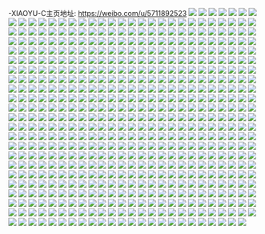 -XIAOYU-C主页地址: https://weibo.com/u/5711892523 
![](https://wx4.sinaimg.cn/mw2000/006eywaLgy1h96o80lskhj30tu0tuwk8.jpg) 
![](https://wx4.sinaimg.cn/mw2000/006eywaLgy1h96oai11ycj32c0340kjm.jpg) 
![](https://wx4.sinaimg.cn/mw2000/006eywaLgy1h96o86tshwj32c02cd4qp.jpg) 
![](https://wx4.sinaimg.cn/mw2000/006eywaLgy1h96o8g1k5dj30u01hcwlk.jpg) 
![](https://wx4.sinaimg.cn/mw2000/006eywaLgy1h96o8k6c4cj32c0340kjl.jpg) 
![](https://wx4.sinaimg.cn/mw2000/006eywaLgy1h96o87jugqj30u00u3tcu.jpg) 
![](https://wx4.sinaimg.cn/mw2000/006eywaLgy1h96o7zd2irj30u00u0qfa.jpg) 
![](https://wx4.sinaimg.cn/mw2000/006eywaLgy1h96o8uwvyfj313u0tt4n0.jpg) 
![](https://wx4.sinaimg.cn/mw2000/006eywaLgy1h96o9xwhxhj30lx12yjv6.jpg) 
![](https://wx4.sinaimg.cn/mw2000/006eywaLgy1h96oa3j4ogj30rl0rlgxg.jpg) 
![](https://wx4.sinaimg.cn/mw2000/006eywaLgy1h8kjk6k97sj318w0u0h68.jpg) 
![](https://wx4.sinaimg.cn/mw2000/006eywaLgy1h8kjk4t22gj30m60tk7fo.jpg) 
![](https://wx4.sinaimg.cn/mw2000/006eywaLgy1h8joissozkj30u01hcka4.jpg) 
![](https://wx4.sinaimg.cn/mw2000/006eywaLgy1h8joip52j4j318w0u0ndb.jpg) 
![](https://wx4.sinaimg.cn/mw2000/006eywaLgy1h7uk692onoj30u01hc7qe.jpg) 
![](https://wx4.sinaimg.cn/mw2000/006eywaLgy1h7uk67o4qaj31hc0u0wvk.jpg) 
![](https://wx4.sinaimg.cn/mw2000/006eywaLgy1h7ukbbrdv4j30ps19tq8o.jpg) 
![](https://wx4.sinaimg.cn/mw2000/006eywaLgy1h7nelub3uwj32c0340npd.jpg) 
![](https://wx4.sinaimg.cn/mw2000/006eywaLgy1h7nekq4gfqj32c03401ky.jpg) 
![](https://wx4.sinaimg.cn/mw2000/006eywaLgy1h7bmxib67fj30u0140q8f.jpg) 
![](https://wx4.sinaimg.cn/mw2000/006eywaLgy1h79rkmkonej32c03407wh.jpg) 
![](https://wx4.sinaimg.cn/mw2000/006eywaLgy1h79rkpkrztj32c0340e81.jpg) 
![](https://wx4.sinaimg.cn/mw2000/006eywaLgy1h79rkjtj2kj32c0340b29.jpg) 
![](https://wx4.sinaimg.cn/mw2000/006eywaLgy1h79rmbkev5j32c0340u0y.jpg) 
![](https://wx4.sinaimg.cn/mw2000/006eywaLgy1h76x5qzfipj31sc2dskjl.jpg) 
![](https://wx4.sinaimg.cn/mw2000/006eywaLgy1h76x5l3tfaj31sc2dshdt.jpg) 
![](https://wx4.sinaimg.cn/mw2000/006eywaLgy1h76x8ztmg8j30ty0tyta9.jpg) 
![](https://wx4.sinaimg.cn/mw2000/006eywaLgy1h76x1dvsqqj326s33xe82.jpg) 
![](https://wx4.sinaimg.cn/mw2000/006eywaLgy1h7607f0c4ij30lc0smgs1.jpg) 
![](https://wx4.sinaimg.cn/mw2000/006eywaLgy1h7605vptepj32c0340x6p.jpg) 
![](https://wx4.sinaimg.cn/mw2000/006eywaLgy1h7607bx9wyj32c0340n2z.jpg) 
![](https://wx4.sinaimg.cn/mw2000/006eywaLgy1h6zdwa400bj30u00y3dhe.jpg) 
![](https://wx4.sinaimg.cn/mw2000/006eywaLgy1h6wlhpao30j30jg0jg400.jpg) 
![](https://wx4.sinaimg.cn/mw2000/006eywaLgy1h6whlb11mnj32c0340b2a.jpg) 
![](https://wx4.sinaimg.cn/mw2000/006eywaLgy1h6whl6gv61j30u0140ab7.jpg) 
![](https://wx4.sinaimg.cn/mw2000/006eywaLgy1h6pupz27m8j32c03407wk.jpg) 
![](https://wx4.sinaimg.cn/mw2000/006eywaLgy1h6puplyrvhj32c0340e84.jpg) 
![](https://wx4.sinaimg.cn/mw2000/006eywaLgy1h6pupqo0opj32c0340b2c.jpg) 
![](https://wx4.sinaimg.cn/mw2000/006eywaLgy1h6pupuo8flj32c0340b2c.jpg) 
![](https://wx4.sinaimg.cn/mw2000/006eywaLgy1h6j0a90fzkj30kp0kpn13.jpg) 
![](https://wx4.sinaimg.cn/mw2000/006eywaLgy1h6j0b7atzdj30tu0tun4e.jpg) 
![](https://wx4.sinaimg.cn/mw2000/006eywaLgy1h6foap7yqej30vi1bmgma.jpg) 
![](https://wx4.sinaimg.cn/mw2000/006eywaLgy1h6foaq8pl9j30vi1k03z1.jpg) 
![](https://wx4.sinaimg.cn/mw2000/006eywaLgy1h6foa7of7cj30zo1ikqh0.jpg) 
![](https://wx4.sinaimg.cn/mw2000/006eywaLgy1h6b554r9poj32c0340npd.jpg) 
![](https://wx4.sinaimg.cn/mw2000/006eywaLgy1h6b5533g1vj32c034010j.jpg) 
![](https://wx4.sinaimg.cn/mw2000/006eywaLgy1h69q1eogh6j32c0340u0x.jpg) 
![](https://wx4.sinaimg.cn/mw2000/006eywaLgy1h69q1d6wy1j32by2p71g8.jpg) 
![](https://wx4.sinaimg.cn/mw2000/006eywaLgy1h69q12in9uj32c0340x6p.jpg) 
![](https://wx4.sinaimg.cn/mw2000/006eywaLgy1h69q10xfzbj32c0340npe.jpg) 
![](https://wx4.sinaimg.cn/mw2000/006eywaLgy1h69q5da5w4j32c03401ky.jpg) 
![](https://wx4.sinaimg.cn/mw2000/006eywaLgy1h69q5r8zxoj33402c0u0y.jpg) 
![](https://wx4.sinaimg.cn/mw2000/006eywaLgy1h688xwi72pj33402c04qp.jpg) 
![](https://wx4.sinaimg.cn/mw2000/006eywaLgy1h6893694rrj32c03404qp.jpg) 
![](https://wx4.sinaimg.cn/mw2000/006eywaLgy1h6892n2xdmj32c03407wk.jpg) 
![](https://wx4.sinaimg.cn/mw2000/006eywaLgy1h688xaxkfzj32c0340b29.jpg) 
![](https://wx4.sinaimg.cn/mw2000/006eywaLgy1h67nm2r9lqj30u00u00w1.jpg) 
![](https://wx4.sinaimg.cn/mw2000/006eywaLgy1h67lj2s4ugj31es1vq1kx.jpg) 
![](https://wx4.sinaimg.cn/mw2000/006eywaLgy1h67ljtiqonj326m2wux6p.jpg) 
![](https://wx4.sinaimg.cn/mw2000/006eywaLgy1h67li7kfx3j32c0340b2a.jpg) 
![](https://wx4.sinaimg.cn/mw2000/006eywaLly1h66hawyosxj32c0340x6p.jpg) 
![](https://wx4.sinaimg.cn/mw2000/006eywaLly1h66haol9mhj32c0340npd.jpg) 
![](https://wx4.sinaimg.cn/mw2000/006eywaLly1h66hajs21oj32c0340kjl.jpg) 
![](https://wx4.sinaimg.cn/mw2000/006eywaLly1h66hbaei9kj32c0340e83.jpg) 
![](https://wx4.sinaimg.cn/mw2000/006eywaLly1h66hbksj8nj32c0340e82.jpg) 
![](https://wx4.sinaimg.cn/mw2000/006eywaLly1h66hbx37g8j32c03401kz.jpg) 
![](https://wx4.sinaimg.cn/mw2000/006eywaLly1h66hc08hzkj30u01hcq6g.jpg) 
![](https://wx4.sinaimg.cn/mw2000/006eywaLgy1h66i49kue5j32c0340b2a.jpg) 
![](https://wx4.sinaimg.cn/mw2000/006eywaLly1h66haeyl0dj32c0340hdu.jpg) 
![](https://wx4.sinaimg.cn/mw2000/006eywaLly1h66hc2f0mdj30u01hc144.jpg) 
![](https://wx4.sinaimg.cn/mw2000/006eywaLly1h66hc5bhtjj31p329z4qp.jpg) 
![](https://wx4.sinaimg.cn/mw2000/006eywaLgy1h5uxb7hhfrj32c0340b2b.jpg) 
![](https://wx4.sinaimg.cn/mw2000/006eywaLgy1h5uxkqp3ysj32c03407wj.jpg) 
![](https://wx4.sinaimg.cn/mw2000/006eywaLgy1h5uxl0lbxtj32c0340wva.jpg) 
![](https://wx4.sinaimg.cn/mw2000/006eywaLgy1h5uxl38c5bj32c034043p.jpg) 
![](https://wx4.sinaimg.cn/mw2000/006eywaLgy1h5uxl57nw9j32c0340q7w.jpg) 
![](https://wx4.sinaimg.cn/mw2000/006eywaLgy1h5uxl6y9qdj32c0340jvi.jpg) 
![](https://wx4.sinaimg.cn/mw2000/006eywaLgy1h5uxajms4zj32c0340x6p.jpg) 
![](https://wx4.sinaimg.cn/mw2000/006eywaLgy1h5uxkoimtxj32c0340b2b.jpg) 
![](https://wx4.sinaimg.cn/mw2000/006eywaLgy1h5uxkxc96sj32c0340b2a.jpg) 
![](https://wx4.sinaimg.cn/mw2000/006eywaLgy1h5r542pwc5j32c0340do3.jpg) 
![](https://wx4.sinaimg.cn/mw2000/006eywaLgy1h5r53z6ccej32c0340npf.jpg) 
![](https://wx4.sinaimg.cn/mw2000/006eywaLgy1h5r53v991ej32c0340qv7.jpg) 
![](https://wx4.sinaimg.cn/mw2000/006eywaLgy1h5r546sr6tj32c03407cj.jpg) 
![](https://wx4.sinaimg.cn/mw2000/006eywaLgy1h5ov1fcvrjj30zo1bl1kx.jpg) 
![](https://wx4.sinaimg.cn/mw2000/006eywaLgy1h5p4d9mbf0j32c03404qr.jpg) 
![](https://wx4.sinaimg.cn/mw2000/006eywaLgy1h5owi4r9jbj30u01hg1kx.jpg) 
![](https://wx4.sinaimg.cn/mw2000/006eywaLgy1h5owqgipihj32c0340kjm.jpg) 
![](https://wx4.sinaimg.cn/mw2000/006eywaLgy1h5owp50whsj30vw1e3drx.jpg) 
![](https://wx4.sinaimg.cn/mw2000/006eywaLgy1h5ousn6qffj30yr1qhk8a.jpg) 
![](https://wx4.sinaimg.cn/mw2000/006eywaLgy1h5oi2xni4zj30tu11dtj6.jpg) 
![](https://wx4.sinaimg.cn/mw2000/006eywaLgy1h57slukigaj30zo1bi4f1.jpg) 
![](https://wx4.sinaimg.cn/mw2000/006eywaLgy1h57sogsmf5j30sk0sktiv.jpg) 
![](https://wx4.sinaimg.cn/mw2000/006eywaLgy1h52ja5ivboj30zo0niwlu.jpg) 
![](https://wx4.sinaimg.cn/mw2000/006eywaLgy1h4z33yim50j30m90rtabv.jpg) 
![](https://wx4.sinaimg.cn/mw2000/006eywaLgy1h4x1gg2wn2j32c0340hdt.jpg) 
![](https://wx4.sinaimg.cn/mw2000/006eywaLgy1h4x1fungaoj32c0340e81.jpg) 
![](https://wx4.sinaimg.cn/mw2000/006eywaLgy1h4x1fsfgi4j32c0340hdt.jpg) 
![](https://wx4.sinaimg.cn/mw2000/006eywaLgy1h4x1fxy7v7j32c0340kjl.jpg) 
![](https://wx4.sinaimg.cn/mw2000/006eywaLgy1h4x1fzo3dsj32c0340e81.jpg) 
![](https://wx4.sinaimg.cn/mw2000/006eywaLgy1h4x1fwek7vj32c0340e81.jpg) 
![](https://wx4.sinaimg.cn/mw2000/006eywaLgy1h4v3kk3i4vj32c0340kjn.jpg) 
![](https://wx4.sinaimg.cn/mw2000/006eywaLgy1h4v3kn2fixj32c0340kjn.jpg) 
![](https://wx4.sinaimg.cn/mw2000/006eywaLgy1h4s45ci2ilj30u01hcn3b.jpg) 
![](https://wx4.sinaimg.cn/mw2000/006eywaLgy1h4s45bxxfhj30u01hcahf.jpg) 
![](https://wx4.sinaimg.cn/mw2000/006eywaLgy1h4s45j6fvmj32y927ou0y.jpg) 
![](https://wx4.sinaimg.cn/mw2000/006eywaLgy1h4s45g47wkj331y2agx6q.jpg) 
![](https://wx4.sinaimg.cn/mw2000/006eywaLgy1h4s45l6z14j32ya27pqv6.jpg) 
![](https://wx4.sinaimg.cn/mw2000/006eywaLgy1h4lwtgkmq7j30u00u079l.jpg) 
![](https://wx4.sinaimg.cn/mw2000/006eywaLgy1h4lwtgxq8xj30u00u0dk4.jpg) 
![](https://wx4.sinaimg.cn/mw2000/006eywaLgy1h4gu7i23y6j32c0340e82.jpg) 
![](https://wx4.sinaimg.cn/mw2000/006eywaLgy1h4gu7jkw5oj32c0340e82.jpg) 
![](https://wx4.sinaimg.cn/mw2000/006eywaLgy1h4grhoab1fj30mh0aaq4c.jpg) 
![](https://wx4.sinaimg.cn/mw2000/006eywaLgy1h4b9s2prfvj30zo1bgaih.jpg) 
![](https://wx4.sinaimg.cn/mw2000/006eywaLgy1h4b9s4ccs9j32c0340kjl.jpg) 
![](https://wx4.sinaimg.cn/mw2000/006eywaLgy1h4b9rywzjjj30zo1bjqh1.jpg) 
![](https://wx4.sinaimg.cn/mw2000/006eywaLgy1h453zxjjmjj31js1js4hb.jpg) 
![](https://wx4.sinaimg.cn/mw2000/006eywaLgy1h4540yl595j31jy22l1hb.jpg) 
![](https://wx4.sinaimg.cn/mw2000/006eywaLgy1h453zvq4dcj319c1ogk7l.jpg) 
![](https://wx4.sinaimg.cn/mw2000/006eywaLgy1h3tn460k4mj31jq22b4qp.jpg) 
![](https://wx4.sinaimg.cn/mw2000/006eywaLgy1h3tn3unj4aj326k33uu0x.jpg) 
![](https://wx4.sinaimg.cn/mw2000/006eywaLgy1h3lyofm5b0j31kp23l4gs.jpg) 
![](https://wx4.sinaimg.cn/mw2000/006eywaLgy1h3lyodq8t9j32c0340e81.jpg) 
![](https://wx4.sinaimg.cn/mw2000/006eywaLgy1h3lr4x8wh2j32c02c0b2a.jpg) 
![](https://wx4.sinaimg.cn/mw2000/006eywaLgy1h3lr4uodvsj32c02c0e81.jpg) 
![](https://wx4.sinaimg.cn/mw2000/006eywaLgy1h3lr58p8jej32c02c04qq.jpg) 
![](https://wx4.sinaimg.cn/mw2000/006eywaLgy1h3lr51ftu8j32c02c0e82.jpg) 
![](https://wx4.sinaimg.cn/mw2000/006eywaLgy1h3lr4sr8mwj32c02c0e82.jpg) 
![](https://wx4.sinaimg.cn/mw2000/006eywaLgy1h3lr5d03pdj32c02c0qv6.jpg) 
![](https://wx4.sinaimg.cn/mw2000/006eywaLgy1h3lr55wsl8j32c02c0e82.jpg) 
![](https://wx4.sinaimg.cn/mw2000/006eywaLgy1h394gw5jt7j32202qo7wh.jpg) 
![](https://wx4.sinaimg.cn/mw2000/006eywaLgy1h394gu460dj31el1vg4qp.jpg) 
![](https://wx4.sinaimg.cn/mw2000/006eywaLgy1h394gxp5xrj30zo1bjwt1.jpg) 
![](https://wx4.sinaimg.cn/mw2000/006eywaLgy1h394gscymkj32202qo7wi.jpg) 
![](https://wx4.sinaimg.cn/mw2000/006eywaLgy1h394h26iphj30zo1bnap9.jpg) 
![](https://wx4.sinaimg.cn/mw2000/006eywaLgy1h394gq28g9j30yy1bldu9.jpg) 
![](https://wx4.sinaimg.cn/mw2000/006eywaLgy1h394h3he0wj30zo1bdk5n.jpg) 
![](https://wx4.sinaimg.cn/mw2000/006eywaLgy1h394gyxkg1j30zo1bd14t.jpg) 
![](https://wx4.sinaimg.cn/mw2000/006eywaLgy1h394h0pp9sj30q510mgrv.jpg) 
![](https://wx4.sinaimg.cn/mw2000/006eywaLgy1h37yz7lttoj32202qonpd.jpg) 
![](https://wx4.sinaimg.cn/mw2000/006eywaLgy1h37yz5shvej32202qonpd.jpg) 
![](https://wx4.sinaimg.cn/mw2000/006eywaLgy1h34g8qhegej30u00u00ys.jpg) 
![](https://wx4.sinaimg.cn/mw2000/006eywaLgy1h34ghwz1dkj30u01on49r.jpg) 
![](https://wx4.sinaimg.cn/mw2000/006eywaLgy1h34glurd63j30jk0phaig.jpg) 
![](https://wx4.sinaimg.cn/mw2000/006eywaLgy1h34glw3cw2j30la0qbdo0.jpg) 
![](https://wx4.sinaimg.cn/mw2000/006eywaLgy1h34gczre9zj30tu0tuk47.jpg) 
![](https://wx4.sinaimg.cn/mw2000/006eywaLgy1h33cn1ir2fj31th2fbkjm.jpg) 
![](https://wx4.sinaimg.cn/mw2000/006eywaLgy1h33cn33vh9j30zo1bktit.jpg) 
![](https://wx4.sinaimg.cn/mw2000/006eywaLgy1h33cmwnfkxj316w0sotok.jpg) 
![](https://wx4.sinaimg.cn/mw2000/006eywaLgy1h33cmzfotpj32c0340npg.jpg) 
![](https://wx4.sinaimg.cn/mw2000/006eywaLgy1h33d1xv9ecj318w0u04ii.jpg) 
![](https://wx4.sinaimg.cn/mw2000/006eywaLgy1h33d2ymy1lj32c0340qv6.jpg) 
![](https://wx4.sinaimg.cn/mw2000/006eywaLgy1h33d8d47sxj30u00xotm7.jpg) 
![](https://wx4.sinaimg.cn/mw2000/006eywaLgy1h33cna1uccj31gn2ll1kx.jpg) 
![](https://wx4.sinaimg.cn/mw2000/006eywaLgy1h33cnbiikmj31em2i04qq.jpg) 
![](https://wx4.sinaimg.cn/mw2000/006eywaLgy1h33d4mfjffj30xc2kxe81.jpg) 
![](https://wx4.sinaimg.cn/mw2000/006eywaLgy1h2w9h7rfcaj31w02io7wj.jpg) 
![](https://wx4.sinaimg.cn/mw2000/006eywaLgy1h2w9xz4ipzj30zo194qow.jpg) 
![](https://wx4.sinaimg.cn/mw2000/006eywaLgy1h2rqt8j5ibj32c02c0u0y.jpg) 
![](https://wx4.sinaimg.cn/mw2000/006eywaLgy1h2rqt3u7m4j31o01o0b2a.jpg) 
![](https://wx4.sinaimg.cn/mw2000/006eywaLgy1h2rqt65cmjj32c02c04qr.jpg) 
![](https://wx4.sinaimg.cn/mw2000/006eywaLgy1h2rqslnql1j31pt1ptb29.jpg) 
![](https://wx4.sinaimg.cn/mw2000/006eywaLgy1h2rqt9yzcfj30tv1cdav8.jpg) 
![](https://wx4.sinaimg.cn/mw2000/006eywaLgy1h2rqtb26toj30u00tyn4k.jpg) 
![](https://wx4.sinaimg.cn/mw2000/006eywaLgy1h2rqt1fc24j31rt1rtu0x.jpg) 
![](https://wx4.sinaimg.cn/mw2000/006eywaLgy1h2rqsxnuxzj32c02cce83.jpg) 
![](https://wx4.sinaimg.cn/mw2000/006eywaLgy1h2rqszjw3jj31jo1joe81.jpg) 
![](https://wx4.sinaimg.cn/mw2000/006eywaLgy1h2rqsngkhnj3237237x6p.jpg) 
![](https://wx4.sinaimg.cn/mw2000/006eywaLgy1h2rqsq1f69j31o01o0x6p.jpg) 
![](https://wx4.sinaimg.cn/mw2000/006eywaLgy1h2rqss03k9j32c03404qr.jpg) 
![](https://wx4.sinaimg.cn/mw2000/006eywaLgy1h2rqstwp4uj32c02c0e83.jpg) 
![](https://wx4.sinaimg.cn/mw2000/006eywaLgy1h2qjh4tnbyj319n1rwu0x.jpg) 
![](https://wx4.sinaimg.cn/mw2000/006eywaLgy1h2qjh3o50ej30xk18rqoy.jpg) 
![](https://wx4.sinaimg.cn/mw2000/006eywaLgy1h2p39sx59yj31eo1yz1ax.jpg) 
![](https://wx4.sinaimg.cn/mw2000/006eywaLgy1h2p39liqygj31ji2iqkef.jpg) 
![](https://wx4.sinaimg.cn/mw2000/006eywaLgy1h2p39czuwej315d1lxdpw.jpg) 
![](https://wx4.sinaimg.cn/mw2000/006eywaLgy1h2l22w6knyj31az1ek4cj.jpg) 
![](https://wx4.sinaimg.cn/mw2000/006eywaLgy1h2l22wn0lhj30tp0xqjzu.jpg) 
![](https://wx4.sinaimg.cn/mw2000/006eywaLgy1h2l25uly4qj30nm0mxwgv.jpg) 
![](https://wx4.sinaimg.cn/mw2000/006eywaLgy1h2l28i7aqtj30u01hcah0.jpg) 
![](https://wx4.sinaimg.cn/mw2000/006eywaLgy1h2g537pyf0j32202qonpd.jpg) 
![](https://wx4.sinaimg.cn/mw2000/006eywaLgy1h2g53htqbuj32202qonpd.jpg) 
![](https://wx4.sinaimg.cn/mw2000/006eywaLgy1h2g542ed03j32202qokjl.jpg) 
![](https://wx4.sinaimg.cn/mw2000/006eywaLgy1h2g53saauxj32202qoqv5.jpg) 
![](https://wx4.sinaimg.cn/mw2000/006eywaLgy1h2g54ck750j32202qonpd.jpg) 
![](https://wx4.sinaimg.cn/mw2000/006eywaLgy1h2g54najidj32202qonpd.jpg) 
![](https://wx4.sinaimg.cn/mw2000/006eywaLgy1h21alzvd5qj30uz0ufn24.jpg) 
![](https://wx4.sinaimg.cn/mw2000/006eywaLgy1h1yu3nca6mj32202qonpd.jpg) 
![](https://wx4.sinaimg.cn/mw2000/006eywaLgy1h1wnfw79uzj30u018wnay.jpg) 
![](https://wx4.sinaimg.cn/mw2000/006eywaLgy1h1wng0nd63j30u018w7rt.jpg) 
![](https://wx4.sinaimg.cn/mw2000/006eywaLgy1h1wnj6pm80j32c02c0b29.jpg) 
![](https://wx4.sinaimg.cn/mw2000/006eywaLgy1h1uev6a8xyj30zo256b29.jpg) 
![](https://wx4.sinaimg.cn/mw2000/006eywaLgy1h1ta7ocwhdj30y012sahd.jpg) 
![](https://wx4.sinaimg.cn/mw2000/006eywaLgy1h1ta7pzeqfj30xw14a7bb.jpg) 
![](https://wx4.sinaimg.cn/mw2000/006eywaLgy1h1ta7qjuohj30zo1aati4.jpg) 
![](https://wx4.sinaimg.cn/mw2000/006eywaLgy1h1orb2mmaij30u00u0wi2.jpg) 
![](https://wx4.sinaimg.cn/mw2000/006eywaLgy1h1orb3dht0j30u00u0wkp.jpg) 
![](https://wx4.sinaimg.cn/mw2000/006eywaLgy1h1n1ntyj8jj32hs1o01kx.jpg) 
![](https://wx4.sinaimg.cn/mw2000/006eywaLgy1h1n1s9u8qvj313z0tzduj.jpg) 
![](https://wx4.sinaimg.cn/mw2000/006eywaLgy1h1n1xy8v03j318w0u0arf.jpg) 
![](https://wx4.sinaimg.cn/mw2000/006eywaLgy1h1n248q0u1j32dc35skjm.jpg) 
![](https://wx4.sinaimg.cn/mw2000/006eywaLgy1h1n1odvs6hj32c0340x6q.jpg) 
![](https://wx4.sinaimg.cn/mw2000/006eywaLgy1h1n1oja3yaj32dc35sx6p.jpg) 
![](https://wx4.sinaimg.cn/mw2000/006eywaLgy1h1n1o8mo8xj32hs1o04gs.jpg) 
![](https://wx4.sinaimg.cn/mw2000/006eywaLgy1h1n1obkbiuj32hs1o01ba.jpg) 
![](https://wx4.sinaimg.cn/mw2000/006eywaLgy1h1n1ocpy7ij31o02hs4is.jpg) 
![](https://wx4.sinaimg.cn/mw2000/006eywaLgy1h1m0lkthrwj32c0340qv6.jpg) 
![](https://wx4.sinaimg.cn/mw2000/006eywaLgy1h1m0lles8qj311o0u0wlv.jpg) 
![](https://wx4.sinaimg.cn/mw2000/006eywaLgy1h1m0lmlsfhj318w0u0qm6.jpg) 
![](https://wx4.sinaimg.cn/mw2000/006eywaLgy1h1m0lnp6uvj30sg0iq0wj.jpg) 
![](https://wx4.sinaimg.cn/mw2000/006eywaLgy1h1m0lr42k2j32hs1o0u0x.jpg) 
![](https://wx4.sinaimg.cn/mw2000/006eywaLgy1h1m0lw4dzij31180owgvc.jpg) 
![](https://wx4.sinaimg.cn/mw2000/006eywaLgy1h1m0wxh68rj30kq0tzdn7.jpg) 
![](https://wx4.sinaimg.cn/mw2000/006eywaLgy1h1m0lwg4opj30ia0it40t.jpg) 
![](https://wx4.sinaimg.cn/mw2000/006eywaLgy1h1bjm0y3dkj31w02ioe82.jpg) 
![](https://wx4.sinaimg.cn/mw2000/006eywaLgy1h1bk96klsrj31kw35s1kb.jpg) 
![](https://wx4.sinaimg.cn/mw2000/006eywaLgy1h13fliuom4j31ti1d4kjg.jpg) 
![](https://wx4.sinaimg.cn/mw2000/006eywaLgy1h13flhykcuj31b50zdk5m.jpg) 
![](https://wx4.sinaimg.cn/mw2000/006eywaLgy1h13fljtg8qj31ik14xatv.jpg) 
![](https://wx4.sinaimg.cn/mw2000/006eywaLgy1h13fljd7abj31gn13hwvn.jpg) 
![](https://wx4.sinaimg.cn/mw2000/006eywaLgy1h13flmkj2vj30xz0phjzy.jpg) 
![](https://wx4.sinaimg.cn/mw2000/006eywaLgy1h13flm5swsj31cd10awtt.jpg) 
![](https://wx4.sinaimg.cn/mw2000/006eywaLgy1h13flkok8aj31g5134wvx.jpg) 
![](https://wx4.sinaimg.cn/mw2000/006eywaLgy1h13flloaygj31c2102h19.jpg) 
![](https://wx4.sinaimg.cn/mw2000/006eywaLgy1h13fll2ls1j30y70pnjzm.jpg) 
![](https://wx4.sinaimg.cn/mw2000/006eywaLgy1h12eptpcvyj31w02iokjm.jpg) 
![](https://wx4.sinaimg.cn/mw2000/006eywaLgy1h12erz06ajj30zo256qv5.jpg) 
![](https://wx4.sinaimg.cn/mw2000/006eywaLgy1h12es764v3j31w02iob2a.jpg) 
![](https://wx4.sinaimg.cn/mw2000/006eywaLgy1h0xz2bydvyj323x23xe81.jpg) 
![](https://wx4.sinaimg.cn/mw2000/006eywaLgy1h0xz2eu59vj31o01o0hdu.jpg) 
![](https://wx4.sinaimg.cn/mw2000/006eywaLgy1h0xz240771j30y40o2ajc.jpg) 
![](https://wx4.sinaimg.cn/mw2000/006eywaLgy1h0xz29low1j32tc240npe.jpg) 
![](https://wx4.sinaimg.cn/mw2000/006eywaLgy1h0xz22ypc0j30xy0x1tf3.jpg) 
![](https://wx4.sinaimg.cn/mw2000/006eywaLgy1h0xz2j1n95j32tc240u0y.jpg) 
![](https://wx4.sinaimg.cn/mw2000/006eywaLgy1h0wyvbc1phj32c03404qq.jpg) 
![](https://wx4.sinaimg.cn/mw2000/006eywaLgy1h0t4ft3m00j32c03407wj.jpg) 
![](https://wx4.sinaimg.cn/mw2000/006eywaLgy1h0qesgav89j31o928c1ky.jpg) 
![](https://wx4.sinaimg.cn/mw2000/006eywaLgy1h0q12ujpcgj32c0340hdt.jpg) 
![](https://wx4.sinaimg.cn/mw2000/006eywaLgy1h0gamnl58wj30u0140gz8.jpg) 
![](https://wx4.sinaimg.cn/mw2000/006eywaLgy1h074qs8761j32202qokjl.jpg) 
![](https://wx4.sinaimg.cn/mw2000/006eywaLgy1h074qvj543j32202qokjl.jpg) 
![](https://wx4.sinaimg.cn/mw2000/006eywaLgy1h074qtay00j31ji2qo7u6.jpg) 
![](https://wx4.sinaimg.cn/mw2000/006eywaLgy1h074qu1ob2j31ji2qo7vd.jpg) 
![](https://wx4.sinaimg.cn/mw2000/006eywaLgy1gzy8aim21ij31sc2dt7wj.jpg) 
![](https://wx4.sinaimg.cn/mw2000/006eywaLgy1gzvuqpinu0j30y21m0k6x.jpg) 
![](https://wx4.sinaimg.cn/mw2000/006eywaLgy1gzu1zch59tj33003007wh.jpg) 
![](https://wx4.sinaimg.cn/mw2000/006eywaLgy1gzu1z826saj335s35s4qr.jpg) 
![](https://wx4.sinaimg.cn/mw2000/006eywaLgy1gzu1zb4ac9j32dc35se81.jpg) 
![](https://wx4.sinaimg.cn/mw2000/006eywaLly1gz64wszrt4j3220220e81.jpg) 
![](https://wx4.sinaimg.cn/mw2000/006eywaLly1gz65ao0d7mj33402c0u0y.jpg) 
![](https://wx4.sinaimg.cn/mw2000/006eywaLly1gz65arf3wmj33402c0u0z.jpg) 
![](https://wx4.sinaimg.cn/mw2000/006eywaLly1gz64wuihjdj320z2x2npd.jpg) 
![](https://wx4.sinaimg.cn/mw2000/006eywaLly1gz641y0u0mj31s035s7ne.jpg) 
![](https://wx4.sinaimg.cn/mw2000/006eywaLly1gz63ziazdcj30yi0ycn19.jpg) 
![](https://wx4.sinaimg.cn/mw2000/006eywaLly1gz65cuu6gfj32qo2204qr.jpg) 
![](https://wx4.sinaimg.cn/mw2000/006eywaLly1gz65cwqdchj32qo220hdv.jpg) 
![](https://wx4.sinaimg.cn/mw2000/006eywaLly1gz65csr9fqj32qo2207wj.jpg) 
![](https://wx4.sinaimg.cn/mw2000/006eywaLly1gz6597ood9j31lq1lq1i1.jpg) 
![](https://wx4.sinaimg.cn/mw2000/006eywaLly1gz659atiw7j31l11l1x31.jpg) 
![](https://wx4.sinaimg.cn/mw2000/006eywaLly1gz659b6cjsj30k00k0gql.jpg) 
![](https://wx4.sinaimg.cn/mw2000/006eywaLly1gz659cp6n4j31j91j9qr7.jpg) 
![](https://wx4.sinaimg.cn/mw2000/006eywaLly1gz659bqr58j30k00k0q9o.jpg) 
![](https://wx4.sinaimg.cn/mw2000/006eywaLly1gz6599bcjqj30f10f1wio.jpg) 
![](https://wx4.sinaimg.cn/mw2000/006eywaLly1gz6598a8rbj30k00k0tbe.jpg) 
![](https://wx4.sinaimg.cn/mw2000/006eywaLly1gz6588rj6gj30zg0zg45d.jpg) 
![](https://wx4.sinaimg.cn/mw2000/006eywaLly1gz65f8pqnjj32c02c0ney.jpg) 
![](https://wx4.sinaimg.cn/mw2000/006eywaLly1gytqkd8nthj32bz33zu0y.jpg) 
![](https://wx4.sinaimg.cn/mw2000/006eywaLly1gyl75mz92zj320m2gohdt.jpg) 
![](https://wx4.sinaimg.cn/mw2000/006eywaLly1gyl75fl2r6j32202qox6p.jpg) 
![](https://wx4.sinaimg.cn/mw2000/006eywaLly1gyjdflrevlj31w01w0e82.jpg) 
![](https://wx4.sinaimg.cn/mw2000/006eywaLly1gyjdfuhq9bj31w01w0e82.jpg) 
![](https://wx4.sinaimg.cn/mw2000/006eywaLly1gyjdg1yvdij31w01w0b2a.jpg) 
![](https://wx4.sinaimg.cn/mw2000/006eywaLly1gyjdgehbfqj32202qoe83.jpg) 
![](https://wx4.sinaimg.cn/mw2000/006eywaLly1gyjdgohjmkj31w01w0e82.jpg) 
![](https://wx4.sinaimg.cn/mw2000/006eywaLly1gy2hbq7cvrj32u22u2x6q.jpg) 
![](https://wx4.sinaimg.cn/mw2000/006eywaLgy1gxdnycnbowj31sc1sc1ky.jpg) 
![](https://wx4.sinaimg.cn/mw2000/006eywaLgy1gxdnyfso2kj31sc1sc7wi.jpg) 
![](https://wx4.sinaimg.cn/mw2000/006eywaLgy1gxdnx83hd1j32f92f97wj.jpg) 
![](https://wx4.sinaimg.cn/mw2000/006eywaLgy1gxdnx4b4mmj32f92f97wj.jpg) 
![](https://wx4.sinaimg.cn/mw2000/006eywaLgy1gxdnwby3vpj31sc1sce82.jpg) 
![](https://wx4.sinaimg.cn/mw2000/006eywaLgy1gxdnxcm749j32f92f9e83.jpg) 
![](https://wx4.sinaimg.cn/mw2000/006eywaLgy1gxdo3ltj9kj32f92f97wj.jpg) 
![](https://wx4.sinaimg.cn/mw2000/006eywaLgy1gxdnzacy54j32p42p47wj.jpg) 
![](https://wx4.sinaimg.cn/mw2000/006eywaLgy1gxdo53fh87j31sc1sc1ky.jpg) 
![](https://wx4.sinaimg.cn/mw2000/006eywaLgy1gx8zrw1cduj31w02ionpd.jpg) 
![](https://wx4.sinaimg.cn/mw2000/006eywaLgy1gx8zruhgljj31w02iou0x.jpg) 
![](https://wx4.sinaimg.cn/mw2000/006eywaLgy1gx915jmw9aj30ux158aa7.jpg) 
![](https://wx4.sinaimg.cn/mw2000/006eywaLgy1gx8zrsxiwdj31w02ioqv5.jpg) 
![](https://wx4.sinaimg.cn/mw2000/006eywaLgy1gx915k480cj30ul14sglq.jpg) 
![](https://wx4.sinaimg.cn/mw2000/006eywaLgy1gx8zrzltujj31w02iou0x.jpg) 
![](https://wx4.sinaimg.cn/mw2000/006eywaLgy1gx915j75v5j30vj16174g.jpg) 
![](https://wx4.sinaimg.cn/mw2000/006eywaLgy1gx8zrxzvzkj31w02ioqv5.jpg) 
![](https://wx4.sinaimg.cn/mw2000/006eywaLgy1gx8zs1vy1yj31w02ionpd.jpg) 
![](https://wx4.sinaimg.cn/mw2000/006eywaLgy1gwtxpcowiqj31w01w0npe.jpg) 
![](https://wx4.sinaimg.cn/mw2000/006eywaLgy1gwtxokw8m1j31bi1bib29.jpg) 
![](https://wx4.sinaimg.cn/mw2000/006eywaLgy1gwtxsllriaj31w01w0x6p.jpg) 
![](https://wx4.sinaimg.cn/mw2000/006eywaLgy1gwu02a8xsij31s02dfqv6.jpg) 
![](https://wx4.sinaimg.cn/mw2000/006eywaLgy1gwtxps4fjqj32c02c0npe.jpg) 
![](https://wx4.sinaimg.cn/mw2000/006eywaLgy1gwu02vxlzgj32c03401ky.jpg) 
![](https://wx4.sinaimg.cn/mw2000/006eywaLgy1gwtxrtr1wmj32ds1scx6p.jpg) 
![](https://wx4.sinaimg.cn/mw2000/006eywaLgy1gwtxq3b3ksj32ds1scu0x.jpg) 
![](https://wx4.sinaimg.cn/mw2000/006eywaLgy1gwu2xyq6gvj31w02io4qq.jpg) 
![](https://wx4.sinaimg.cn/mw2000/006eywaLgy1gwrp3eye1sj32c03407wh.jpg) 
![](https://wx4.sinaimg.cn/mw2000/006eywaLgy1gwrp3dlyc5j31sg2dse81.jpg) 
![](https://wx4.sinaimg.cn/mw2000/006eywaLgy1gw02htjkxzj31sc1sckjl.jpg) 
![](https://wx4.sinaimg.cn/mw2000/006eywaLgy1gvpnlcdmz9j60yi1pce8102.jpg) 
![](https://wx4.sinaimg.cn/mw2000/006eywaLgy1gvpns4vlu5j60u40u4te802.jpg) 
![](https://wx4.sinaimg.cn/mw2000/006eywaLgy1gvpns7qd60j60u00u043502.jpg) 
![](https://wx4.sinaimg.cn/mw2000/006eywaLgy1gvpns58x4oj60u014078h02.jpg) 
![](https://wx4.sinaimg.cn/mw2000/006eywaLgy1gvpns78ecmj62c03404qq02.jpg) 
![](https://wx4.sinaimg.cn/mw2000/006eywaLgy1gvpns47lcgj62c02c0h2u02.jpg) 
![](https://wx4.sinaimg.cn/mw2000/006eywaLgy1gvpns5neaij60ty0ty11r02.jpg) 
![](https://wx4.sinaimg.cn/mw2000/006eywaLgy1gvpns969a5j62c02c0npd02.jpg) 
![](https://wx4.sinaimg.cn/mw2000/006eywaLgy1gvpnsyb2gxj61w01w0tw502.jpg) 
![](https://wx4.sinaimg.cn/mw2000/006eywaLgy1gvbnixhuf2j60u00u0n2n02.jpg) 
![](https://wx4.sinaimg.cn/mw2000/006eywaLgy1gvbniy0etij60u00z4qa602.jpg) 
![](https://wx4.sinaimg.cn/mw2000/006eywaLgy1gvbno2szi8j61ls1ls1kx02.jpg) 
![](https://wx4.sinaimg.cn/mw2000/006eywaLgy1gvbnizifubj61w01w07wi02.jpg) 
![](https://wx4.sinaimg.cn/mw2000/006eywaLgy1gvbnj6pvf7j61w01w0kjm02.jpg) 
![](https://wx4.sinaimg.cn/mw2000/006eywaLgy1gvbnj2kg57j61w02ioqv602.jpg) 
![](https://wx4.sinaimg.cn/mw2000/006eywaLgy1gvbniwme7pj61o01o0b2902.jpg) 
![](https://wx4.sinaimg.cn/mw2000/006eywaLgy1gvbnj0sg8xj61w01w0u0x02.jpg) 
![](https://wx4.sinaimg.cn/mw2000/006eywaLgy1gvbnj3c5q1j62512514qp02.jpg) 
![](https://wx4.sinaimg.cn/mw2000/006eywaLgy1gv3mmi7vj2j61w02iob2a02.jpg) 
![](https://wx4.sinaimg.cn/mw2000/006eywaLgy1gv3m4o8kg2j61w02ioqv502.jpg) 
![](https://wx4.sinaimg.cn/mw2000/006eywaLgy1gv3mml1zg4j61w02iob2a02.jpg) 
![](https://wx4.sinaimg.cn/mw2000/006eywaLgy1gv3mkei5tsj60u00ytwr202.jpg) 
![](https://wx4.sinaimg.cn/mw2000/006eywaLgy1gv2lkoxjvuj60pv14s4d502.jpg) 
![](https://wx4.sinaimg.cn/mw2000/006eywaLly1gu74itjemdj61w01w0hcr02.jpg) 
![](https://wx4.sinaimg.cn/mw2000/006eywaLly1gu74ir13q6j61w01w0kgv02.jpg) 
![](https://wx4.sinaimg.cn/mw2000/006eywaLly1gu74ivj17sj61w01w01hg02.jpg) 
![](https://wx4.sinaimg.cn/mw2000/006eywaLly1gu74ixusmej61w01w0ax102.jpg) 
![](https://wx4.sinaimg.cn/mw2000/006eywaLly1gttcsxr9hej61w01w01ky02.jpg) 
![](https://wx4.sinaimg.cn/mw2000/006eywaLly1gttct7xlonj61w01w0x6p02.jpg) 
![](https://wx4.sinaimg.cn/mw2000/006eywaLly1gttd3h9bgwj60u00u0adf02.jpg) 
![](https://wx4.sinaimg.cn/mw2000/006eywaLly1gttd3i8j93j60u00u0gp302.jpg) 
![](https://wx4.sinaimg.cn/mw2000/006eywaLly1gttd3hkojyj60u00u0gpf02.jpg) 
![](https://wx4.sinaimg.cn/mw2000/006eywaLly1gttd3gt0oej30u00u0gpo.jpg) 
![](https://wx4.sinaimg.cn/mw2000/006eywaLly1gttd3iwyo5j60u00u077y02.jpg) 
![](https://wx4.sinaimg.cn/mw2000/006eywaLly1gttd3m4liej614g10bk4e02.jpg) 
![](https://wx4.sinaimg.cn/mw2000/006eywaLly1gttd4200c9j32o02o0u0y.jpg) 
![](https://wx4.sinaimg.cn/mw2000/006eywaLly1gtfal5y63uj61u42g57wk02.jpg) 
![](https://wx4.sinaimg.cn/mw2000/006eywaLly1gtfal23ffzj61w02io4qt02.jpg) 
![](https://wx4.sinaimg.cn/mw2000/006eywaLly1gtfal42ehgj61ss2g0npg02.jpg) 
![](https://wx4.sinaimg.cn/mw2000/006eywaLly1gtfal8ipepj61w02io7wm02.jpg) 
![](https://wx4.sinaimg.cn/mw2000/006eywaLly1gtbqs4hbkkj32c0340b2a.jpg) 
![](https://wx4.sinaimg.cn/mw2000/006eywaLly1gtbqs640opj32c0340e82.jpg) 
![](https://wx4.sinaimg.cn/mw2000/006eywaLly1gtbqs6mjxjj30u010n7d6.jpg) 
![](https://wx4.sinaimg.cn/mw2000/006eywaLly1gt2enp554hj62j81g2kiz02.jpg) 
![](https://wx4.sinaimg.cn/mw2000/006eywaLly1gt2enqa33kj32gw1fcnlw.jpg) 
![](https://wx4.sinaimg.cn/mw2000/006eywaLly1gt2enrc38ej33401zb4qp.jpg) 
![](https://wx4.sinaimg.cn/mw2000/006eywaLly1gt2entme5ij32p71q4b29.jpg) 
![](https://wx4.sinaimg.cn/mw2000/006eywaLly1gt2enshitvj33021f2kft.jpg) 
![](https://wx4.sinaimg.cn/mw2000/006eywaLly1gt2enuqvogj32n41l84qp.jpg) 
![](https://wx4.sinaimg.cn/mw2000/006eywaLly1gt2envt9ynj32vx1l4e4b.jpg) 
![](https://wx4.sinaimg.cn/mw2000/006eywaLly1gt2enwpv5ij32v81kze2n.jpg) 
![](https://wx4.sinaimg.cn/mw2000/006eywaLly1gt2enxtx8pj32rq1h1e4a.jpg) 
![](https://wx4.sinaimg.cn/mw2000/006eywaLly1gt2enystcdj32jb17ikck.jpg) 
![](https://wx4.sinaimg.cn/mw2000/006eywaLly1gt2enzqynyj62qw1b5hbg02.jpg) 
![](https://wx4.sinaimg.cn/mw2000/006eywaLly1gt0ekz75g3j32c02c0e7o.jpg) 
![](https://wx4.sinaimg.cn/mw2000/006eywaLly1gt0ekx1qhsj32c02c0e81.jpg) 
![](https://wx4.sinaimg.cn/mw2000/006eywaLly1gt0eksrocqj33402c0hdu.jpg) 
![](https://wx4.sinaimg.cn/mw2000/006eywaLly1gt0ekn23cmj328q19f4qp.jpg) 
![](https://wx4.sinaimg.cn/mw2000/006eywaLly1gt0ekgb55mj329g1a84qp.jpg) 
![](https://wx4.sinaimg.cn/mw2000/006eywaLly1gt0el20bz7j32c02c0kjl.jpg) 
![](https://wx4.sinaimg.cn/mw2000/006eywaLly1gt0el7z8grj33402c0x6p.jpg) 
![](https://wx4.sinaimg.cn/mw2000/006eywaLly1gt0el3wak3j32io1f04qp.jpg) 
![](https://wx4.sinaimg.cn/mw2000/006eywaLly1gt0el6amonj32io1f07wh.jpg) 
![](https://wx4.sinaimg.cn/mw2000/006eywaLly1gswnzdza8cj31f02io7wh.jpg) 
![](https://wx4.sinaimg.cn/mw2000/006eywaLly1gswnzcf80pj31f02io4qp.jpg) 
![](https://wx4.sinaimg.cn/mw2000/006eywaLly1gswnzbrf8pj31f02io4qp.jpg) 
![](https://wx4.sinaimg.cn/mw2000/006eywaLly1gswnzax40oj31f02io7wh.jpg) 
![](https://wx4.sinaimg.cn/mw2000/006eywaLly1gsvidf83mhj62c02c0x6p02.jpg) 
![](https://wx4.sinaimg.cn/mw2000/006eywaLly1gsvidgk45mj33402c0npd.jpg) 
![](https://wx4.sinaimg.cn/mw2000/006eywaLly1gsvidki3izj32zj28nkjn.jpg) 
![](https://wx4.sinaimg.cn/mw2000/006eywaLly1gsvidmot28j31xy1uenpe.jpg) 
![](https://wx4.sinaimg.cn/mw2000/006eywaLly1gsvidp46nxj31w01w04qq.jpg) 
![](https://wx4.sinaimg.cn/mw2000/006eywaLly1gsvidqnouuj32io1w0kjm.jpg) 
![](https://wx4.sinaimg.cn/mw2000/006eywaLly1gsryqyx0maj318w27snhl.jpg) 
![](https://wx4.sinaimg.cn/mw2000/006eywaLly1gsryqx66nyj327s18wtuj.jpg) 
![](https://wx4.sinaimg.cn/mw2000/006eywaLly1gsryr1b1tsj327s18w1kx.jpg) 
![](https://wx4.sinaimg.cn/mw2000/006eywaLly1gsryr5sd6zj327s18w4oy.jpg) 
![](https://wx4.sinaimg.cn/mw2000/006eywaLly1gsq6dmdnjhj32c0340b2a.jpg) 
![](https://wx4.sinaimg.cn/mw2000/006eywaLly1gsq6dtlwv7j32c0340hdu.jpg) 
![](https://wx4.sinaimg.cn/mw2000/006eywaLly1gsm8se6ir4j31ct24f7wh.jpg) 
![](https://wx4.sinaimg.cn/mw2000/006eywaLly1gsm8rx5qruj31ab26khdt.jpg) 
![](https://wx4.sinaimg.cn/mw2000/006eywaLly1gsm9kdsu7ej31f02io7wh.jpg) 
![](https://wx4.sinaimg.cn/mw2000/006eywaLly1gsm8sav24ij32963091l0.jpg) 
![](https://wx4.sinaimg.cn/mw2000/006eywaLly1gsm8sd2boyj328q2znkjo.jpg) 
![](https://wx4.sinaimg.cn/mw2000/006eywaLly1gsm9v8qugsj318u1k2hdh.jpg) 
![](https://wx4.sinaimg.cn/mw2000/006eywaLly1gsm8s02vc3j32322neu0x.jpg) 
![](https://wx4.sinaimg.cn/mw2000/006eywaLly1gsm8st7m8jj32ud24snpe.jpg) 
![](https://wx4.sinaimg.cn/mw2000/006eywaLly1gsm8t9a1ypj32rl22ou0x.jpg) 
![](https://wx4.sinaimg.cn/mw2000/006eywaLly1gs9mv3ad3jj31e20s645x.jpg) 
![](https://wx4.sinaimg.cn/mw2000/006eywaLly1gs3q24yqg1j31nv1nv1kx.jpg) 
![](https://wx4.sinaimg.cn/mw2000/006eywaLly1gs3q23qiotj31nv1nv1kx.jpg) 
![](https://wx4.sinaimg.cn/mw2000/006eywaLly1gs3q265eooj31nv1nv1kx.jpg) 
![](https://wx4.sinaimg.cn/mw2000/006eywaLly1gs3q27bcvsj61nv1nvx6102.jpg) 
![](https://wx4.sinaimg.cn/mw2000/006eywaLgy1grtgzotdrkj31su1xnnpd.jpg) 
![](https://wx4.sinaimg.cn/mw2000/006eywaLgy1grtgzqm3t0j31s81s8hdt.jpg) 
![](https://wx4.sinaimg.cn/mw2000/006eywaLgy1grnhuxav1qj312a12awtc.jpg) 
![](https://wx4.sinaimg.cn/mw2000/006eywaLgy1greoudlgtrj30yi0yidmh.jpg) 
![](https://wx4.sinaimg.cn/mw2000/006eywaLgy1greouf360jj60yi0yiaga02.jpg) 
![](https://wx4.sinaimg.cn/mw2000/006eywaLgy1greoufiq8yj30yi0yi44p.jpg) 
![](https://wx4.sinaimg.cn/mw2000/006eywaLgy1greougu0dqj30yi0yijxr.jpg) 
![](https://wx4.sinaimg.cn/mw2000/006eywaLgy1greoui7yjuj30yi0yi7ay.jpg) 
![](https://wx4.sinaimg.cn/mw2000/006eywaLgy1greovtsid5j30yi0yi456.jpg) 
![](https://wx4.sinaimg.cn/mw2000/006eywaLgy1greovu7yrvj30yi0yidm4.jpg) 
![](https://wx4.sinaimg.cn/mw2000/006eywaLgy1greovtbfdaj30yi0yigrx.jpg) 
![](https://wx4.sinaimg.cn/mw2000/006eywaLgy1greovuoalqj30yi0yigsg.jpg) 
![](https://wx4.sinaimg.cn/mw2000/006eywaLgy1gr76o182gqj31w01w0hdt.jpg) 
![](https://wx4.sinaimg.cn/mw2000/006eywaLgy1gr76o02hqbj31w01w0hdt.jpg) 
![](https://wx4.sinaimg.cn/mw2000/006eywaLgy1gqz2elx6y2j30r00r07hv.jpg) 
![](https://wx4.sinaimg.cn/mw2000/006eywaLgy1gqz2fm8dunj30yi1pcqvd.jpg) 
![](https://wx4.sinaimg.cn/mw2000/006eywaLgy1gqssjlvyeoj32io1w04qr.jpg) 
![](https://wx4.sinaimg.cn/mw2000/006eywaLgy1gqsstjot5yj31ni0sg7r4.jpg) 
![](https://wx4.sinaimg.cn/mw2000/006eywaLgy1gqrh7e2ashj31qu1qux6p.jpg) 
![](https://wx4.sinaimg.cn/mw2000/006eywaLgy1gqklcmbt2kj31w01w0b29.jpg) 
![](https://wx4.sinaimg.cn/mw2000/006eywaLgy1gqdqiyw2tfj33402c0u0x.jpg) 
![](https://wx4.sinaimg.cn/mw2000/006eywaLgy1gqdqiy3tg5j31nv1nv4qp.jpg) 
![](https://wx4.sinaimg.cn/mw2000/006eywaLgy1gqdqjbuidej30tg0tz1kx.jpg) 
![](https://wx4.sinaimg.cn/mw2000/006eywaLgy1gqdqj3178oj31nv1nv4qp.jpg) 
![](https://wx4.sinaimg.cn/mw2000/006eywaLgy1gqdqj3q9oij31nv1nv1kx.jpg) 
![](https://wx4.sinaimg.cn/mw2000/006eywaLgy1gqdqqudmg8j30ii0tvtqn.jpg) 
![](https://wx4.sinaimg.cn/mw2000/006eywaLgy1gqbc8pqyhpj30u00u04pc.jpg) 
![](https://wx4.sinaimg.cn/mw2000/006eywaLgy1gqbc8qqxamj30u00u0kim.jpg) 
![](https://wx4.sinaimg.cn/mw2000/006eywaLgy1gq6kwiu0v7j32c02c0qep.jpg) 
![](https://wx4.sinaimg.cn/mw2000/006eywaLgy1gq6kwhycmxj32c03401ky.jpg) 
![](https://wx4.sinaimg.cn/mw2000/006eywaLgy1gq6kwkvz4hj32c03401ky.jpg) 
![](https://wx4.sinaimg.cn/mw2000/006eywaLgy1gq6kwmdqgjj32c03401ky.jpg) 
![](https://wx4.sinaimg.cn/mw2000/006eywaLgy1gq6kxdojroj32c02c0e81.jpg) 
![](https://wx4.sinaimg.cn/mw2000/006eywaLgy1gq6kyc0mahj32c03401ky.jpg) 
![](https://wx4.sinaimg.cn/mw2000/006eywaLgy1gq0sjo5pgwj30vq1rgwv8.jpg) 
![](https://wx4.sinaimg.cn/mw2000/006eywaLgy1gq0smqbw30j317g1w07wh.jpg) 
![](https://wx4.sinaimg.cn/mw2000/006eywaLgy1gpqjmqmft9j31nv27t7wh.jpg) 
![](https://wx4.sinaimg.cn/mw2000/006eywaLgy1gpqjl336o9j31nv1nvwyo.jpg) 
![](https://wx4.sinaimg.cn/mw2000/006eywaLgy1gpdmg7lek3j33k02o0e87.jpg) 
![](https://wx4.sinaimg.cn/mw2000/006eywaLgy1gpdmgbi4akj32o03k0b2e.jpg) 
![](https://wx4.sinaimg.cn/mw2000/006eywaLgy1gpdmg1vvomj33402c0qv6.jpg) 
![](https://wx4.sinaimg.cn/mw2000/006eywaLgy1gpdmgdmkb8j33402c0b2a.jpg) 
![](https://wx4.sinaimg.cn/mw2000/006eywaLgy1gp8pp3jnaoj30rg0rghdt.jpg) 
![](https://wx4.sinaimg.cn/mw2000/006eywaLgy1gp8oztq7c0j31nv1nvu0x.jpg) 
![](https://wx4.sinaimg.cn/mw2000/006eywaLgy1gp8ozqq49mj31nv1nv1ky.jpg) 
![](https://wx4.sinaimg.cn/mw2000/006eywaLgy1gp8ozrwslzj31nv1nvnpd.jpg) 
![](https://wx4.sinaimg.cn/mw2000/006eywaLly1gorwccmq6fj30wb0pfgs5.jpg) 
![](https://wx4.sinaimg.cn/mw2000/006eywaLly1goi47puu6wj30yi1pckju.jpg) 
![](https://wx4.sinaimg.cn/mw2000/006eywaLly1goi49fxfq3j30yi1pckjt.jpg) 
![](https://wx4.sinaimg.cn/mw2000/006eywaLly1goi47r6cetj30u019kqkk.jpg) 
![](https://wx4.sinaimg.cn/mw2000/006eywaLly1go9e7xynawj318w27s4qp.jpg) 
![](https://wx4.sinaimg.cn/mw2000/006eywaLly1go9e7z3wzhj31w02io4qq.jpg) 
![](https://wx4.sinaimg.cn/mw2000/006eywaLly1go9e80p3gwj318w27s7wh.jpg) 
![](https://wx4.sinaimg.cn/mw2000/006eywaLly1gns3wr257sj30ye1a0qbc.jpg) 
![](https://wx4.sinaimg.cn/mw2000/006eywaLly1gns3wry5mpj30y91a57e8.jpg) 
![](https://wx4.sinaimg.cn/mw2000/006eywaLly1gns3wucxpzj31nt2f01kx.jpg) 
![](https://wx4.sinaimg.cn/mw2000/006eywaLly1gns3wq1h33j30y919y12o.jpg) 
![](https://wx4.sinaimg.cn/mw2000/006eywaLly1gnkk7jk70ej31nv1nv1kx.jpg) 
![](https://wx4.sinaimg.cn/mw2000/006eywaLly1gnkkd84oamj32c02c01kx.jpg) 
![](https://wx4.sinaimg.cn/mw2000/006eywaLly1gnkk78hwtfj31nv1nv7u6.jpg) 
![](https://wx4.sinaimg.cn/mw2000/006eywaLly1gnkkdiev04j32c02c0hdt.jpg) 
![](https://wx4.sinaimg.cn/mw2000/006eywaLly1gnjcz40mp6j313u0tu1kx.jpg) 
![](https://wx4.sinaimg.cn/mw2000/006eywaLly1gnjcz650mhj33402c0qt5.jpg) 
![](https://wx4.sinaimg.cn/mw2000/006eywaLly1gnfdlcovj9j31nv1nvu0x.jpg) 
![](https://wx4.sinaimg.cn/mw2000/006eywaLly1gnfdldbmj6j31nv1nvkjl.jpg) 
![](https://wx4.sinaimg.cn/mw2000/006eywaLly1gnctm9ekbqj327s18wb29.jpg) 
![](https://wx4.sinaimg.cn/mw2000/006eywaLly1gn1hrmi2gaj31w02io1ky.jpg) 
![](https://wx4.sinaimg.cn/mw2000/006eywaLly1gmxwqq1e83j31o01o01ky.jpg) 
![](https://wx4.sinaimg.cn/mw2000/006eywaLly1gmxwqtqsqvj31o01o0x6p.jpg) 
![](https://wx4.sinaimg.cn/mw2000/006eywaLly1gmxwt4eglxj31o01o0hdu.jpg) 
![](https://wx4.sinaimg.cn/mw2000/006eywaLly1gmxwtarzboj31o01o01ky.jpg) 
![](https://wx4.sinaimg.cn/mw2000/006eywaLly1gmasowjwfsj31w01w0kjl.jpg) 
![](https://wx4.sinaimg.cn/mw2000/006eywaLly1gmasox9zlhj31w01w0b29.jpg) 
![](https://wx4.sinaimg.cn/mw2000/006eywaLly1gm7hl2yxwdj327s18we81.jpg) 
![](https://wx4.sinaimg.cn/mw2000/006eywaLly1gm7hl3eab6j31hc0u0wk5.jpg) 
![](https://wx4.sinaimg.cn/mw2000/006eywaLly1gm7hl1t5xij30u00u00vw.jpg) 
![](https://wx4.sinaimg.cn/mw2000/006eywaLly1gm7hl5cx6ej31nv27tkjl.jpg) 
![](https://wx4.sinaimg.cn/mw2000/006eywaLly1gm7hl7lovjj31nv27tb29.jpg) 
![](https://wx4.sinaimg.cn/mw2000/006eywaLly1gm7hl94031j31nv27t4qp.jpg) 
![](https://wx4.sinaimg.cn/mw2000/006eywaLly1gm7hojkylsj31nv1nv1kx.jpg) 
![](https://wx4.sinaimg.cn/mw2000/006eywaLly1gm7hlc3evdj31nv1nv1kx.jpg) 
![](https://wx4.sinaimg.cn/mw2000/006eywaLly1gm7hlb2h54j31nv1nvx6n.jpg) 
![](https://wx4.sinaimg.cn/mw2000/006eywaLly1glse9iiedwj30yi0ycafz.jpg) 
![](https://wx4.sinaimg.cn/mw2000/006eywaLly1glse9itonlj30yi0yr43z.jpg) 
![](https://wx4.sinaimg.cn/mw2000/006eywaLly1glse9i5lubj30yi0ynte9.jpg) 
![](https://wx4.sinaimg.cn/mw2000/006eywaLly1glse9j6e2nj30ye0y6jw9.jpg) 
![](https://wx4.sinaimg.cn/mw2000/006eywaLly1glmk96bqamj31ns232qv5.jpg) 
![](https://wx4.sinaimg.cn/mw2000/006eywaLly1glmknlnmwrj31w01x51ky.jpg) 
![](https://wx4.sinaimg.cn/mw2000/006eywaLly1glmk98lc41j31oj28o1ky.jpg) 
![](https://wx4.sinaimg.cn/mw2000/006eywaLly1glmk99xswfj31na2721ky.jpg) 
![](https://wx4.sinaimg.cn/mw2000/006eywaLly1glmk94v5xdj31w02ioe82.jpg) 
![](https://wx4.sinaimg.cn/mw2000/006eywaLly1glmkjx72eoj30hs0dg417.jpg) 
![](https://wx4.sinaimg.cn/mw2000/006eywaLly1gl86i2u39tj31w01w0b29.jpg) 
![](https://wx4.sinaimg.cn/mw2000/006eywaLly1gl86i1uydjj31w01w0e81.jpg) 
![](https://wx4.sinaimg.cn/mw2000/006eywaLly1gl86i559ayj31w01w0hdt.jpg) 
![](https://wx4.sinaimg.cn/mw2000/006eywaLly1gl86i6lfdjj31w01w0b29.jpg) 
![](https://wx4.sinaimg.cn/mw2000/006eywaLly1gl86lqpngnj31w01w0b29.jpg) 
![](https://wx4.sinaimg.cn/mw2000/006eywaLly1gl86i5xe2cj31w01w01kx.jpg) 
![](https://wx4.sinaimg.cn/mw2000/006eywaLly1gl86i3wat3j31w01w07wh.jpg) 
![](https://wx4.sinaimg.cn/mw2000/006eywaLly1gl86i7p1bhj30u00u01kx.jpg) 
![](https://wx4.sinaimg.cn/mw2000/006eywaLly1gl86i934vej31w01w0b29.jpg) 
![](https://wx4.sinaimg.cn/mw2000/006eywaLly1gl0es17axfj31zk1hoqrd.jpg) 
![](https://wx4.sinaimg.cn/mw2000/006eywaLly1gl0es43r69j31o01o04qp.jpg) 
![](https://wx4.sinaimg.cn/mw2000/006eywaLly1gl0es2h1a8j31o01o0e81.jpg) 
![](https://wx4.sinaimg.cn/mw2000/006eywaLly1gl0es3euzhj31o01o07wi.jpg) 
![](https://wx4.sinaimg.cn/mw2000/006eywaLly1gkw06ytx49j30u00grgmn.jpg) 
![](https://wx4.sinaimg.cn/mw2000/006eywaLly1gktq7qu9bpj31400u0tau.jpg) 
![](https://wx4.sinaimg.cn/mw2000/006eywaLly1gkq10os5etj30rs11ndsi.jpg) 
![](https://wx4.sinaimg.cn/mw2000/006eywaLly1gkejm2qcc6j30u00u07sm.jpg) 
![](https://wx4.sinaimg.cn/mw2000/006eywaLly1gk5fzsd2p7j32c02c0e3z.jpg) 
![](https://wx4.sinaimg.cn/mw2000/006eywaLly1gjsrepa9w7j31w01w01kx.jpg) 
![](https://wx4.sinaimg.cn/mw2000/006eywaLly1gjsrenzuewj31w01w01kx.jpg) 
![](https://wx4.sinaimg.cn/mw2000/006eywaLly1giox7qboo6j31w01w0qv6.jpg) 
![](https://wx4.sinaimg.cn/mw2000/006eywaLly1giox7rkekyj30u0140e81.jpg) 
![](https://wx4.sinaimg.cn/mw2000/006eywaLly1giox7qy7e2j313y0tyhdt.jpg) 
![](https://wx4.sinaimg.cn/mw2000/006eywaLly1giox7piwfsj313y0tye81.jpg) 
![](https://wx4.sinaimg.cn/mw2000/006eywaLly1gikt5d6kkgj31nv1nvb29.jpg) 
![](https://wx4.sinaimg.cn/mw2000/006eywaLly1gikt5entv2j31nv1nve81.jpg) 
![](https://wx4.sinaimg.cn/mw2000/006eywaLly1gikt5bw05yj31nv1nvb29.jpg) 
![](https://wx4.sinaimg.cn/mw2000/006eywaLly1gikt5ff436j31nv1nvqpm.jpg) 
![](https://wx4.sinaimg.cn/mw2000/006eywaLly1gikt5h30qbj31w01w0kjl.jpg) 
![](https://wx4.sinaimg.cn/mw2000/006eywaLly1ggt7wcbkh0j31w02iokjl.jpg) 
![](https://wx4.sinaimg.cn/mw2000/006eywaLly1ggt7w4xa27j31w02ionpd.jpg) 
![](https://wx4.sinaimg.cn/mw2000/006eywaLly1ggshk0zo3gj327w1o0dq2.jpg) 
![](https://wx4.sinaimg.cn/mw2000/006eywaLly1ggshk20qlzj31sg2ds4m7.jpg) 
![](https://wx4.sinaimg.cn/mw2000/006eywaLly1ggshk4j9odj32c02c04qp.jpg) 
![](https://wx4.sinaimg.cn/mw2000/006eywaLly1ggshk0fy2dj30jg0jgtao.jpg) 
![](https://wx4.sinaimg.cn/mw2000/006eywaLly1ge9l47puodj31w01w0b2a.jpg) 
![](https://wx4.sinaimg.cn/mw2000/006eywaLly1ge9l49910qj31w01w04qq.jpg) 
![](https://wx4.sinaimg.cn/mw2000/006eywaLly1ge9l44vyspj31w01w07wh.jpg) 
![](https://wx4.sinaimg.cn/mw2000/006eywaLly1ge9l45pwc4j30u00u0b1c.jpg) 
![](https://wx4.sinaimg.cn/mw2000/006eywaLly1gd76awbov6j31hc0u0gt0.jpg) 
![](https://wx4.sinaimg.cn/mw2000/006eywaLly1gcxb7v0e3gj31nv1nv7wh.jpg) 
![](https://wx4.sinaimg.cn/mw2000/006eywaLly1gbiiyfmp4gj30u00tyaad.jpg) 
![](https://wx4.sinaimg.cn/mw2000/006eywaLly1gakj5q83kcj30yi0j6jtg.jpg) 
![](https://wx4.sinaimg.cn/mw2000/006eywaLly1gakj5qgsakj30yi0jc78f.jpg) 
![](https://wx4.sinaimg.cn/mw2000/006eywaLly1ga6rq700myj31400u0n8c.jpg) 
![](https://wx4.sinaimg.cn/mw2000/006eywaLly1ga6rqapdypj30u00u0agc.jpg) 
![](https://wx4.sinaimg.cn/mw2000/006eywaLly1ga6rqcz5wnj30u00u0q82.jpg) 
![](https://wx4.sinaimg.cn/mw2000/006eywaLly1ga6rqkq10fj30u017yto6.jpg) 
![](https://wx4.sinaimg.cn/mw2000/006eywaLly1g9zmqiavzqj31400u074b.jpg) 
![](https://wx4.sinaimg.cn/mw2000/006eywaLly1g9zmqim3a9j30u01hcq4q.jpg) 
![](https://wx4.sinaimg.cn/mw2000/006eywaLly1g9zmqiyn54j31400u075k.jpg) 
![](https://wx4.sinaimg.cn/mw2000/006eywaLly1g9zmqhsyajj31400u040h.jpg) 
![](https://wx4.sinaimg.cn/mw2000/006eywaLly1g9spjxq762j32m51av4qp.jpg) 
![](https://wx4.sinaimg.cn/mw2000/006eywaLly1g8n6gfi445j30qo0k0wgb.jpg) 
![](https://wx4.sinaimg.cn/mw2000/006eywaLly1g8f07melrlj30u00u0wyv.jpg) 
![](https://wx4.sinaimg.cn/mw2000/006eywaLly1g8byx8eq8ij30k00zkwh3.jpg) 
![](https://wx4.sinaimg.cn/mw2000/006eywaLly1g83vd5dtoij32c0340kjm.jpg) 
![](https://wx4.sinaimg.cn/mw2000/006eywaLly1g83vd71a6gj32c0340hdu.jpg) 
![](https://wx4.sinaimg.cn/mw2000/006eywaLly1g83vd3kfv4j32c0340qv6.jpg) 
![](https://wx4.sinaimg.cn/mw2000/006eywaLly1g83vd966a6j32c0340qv6.jpg) 
![](https://wx4.sinaimg.cn/mw2000/006eywaLly1g83vdbyxakj30u01hcu0x.jpg) 
![](https://wx4.sinaimg.cn/mw2000/006eywaLly1g83vdav5y6j32c0340qv6.jpg) 
![](https://wx4.sinaimg.cn/mw2000/006eywaLly1g83vdcd58nj31hg0u4gxf.jpg) 
![](https://wx4.sinaimg.cn/mw2000/006eywaLly1g83vdczvguj31401z4b29.jpg) 
![](https://wx4.sinaimg.cn/mw2000/006eywaLly1g83vdfx5w1j31401z47u3.jpg) 
![](https://wx4.sinaimg.cn/mw2000/006eywaLly1g72mbjjuxcj32c0340kjl.jpg) 
